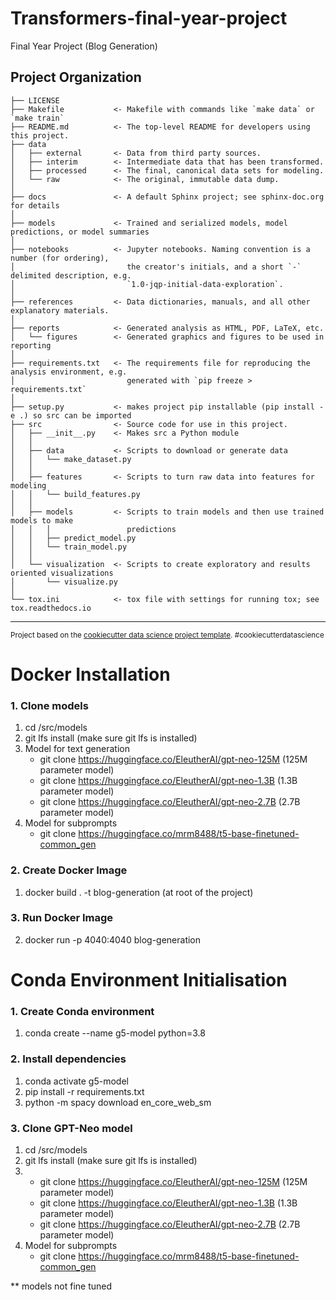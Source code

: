 Transformers-final-year-project
==============================

Final Year Project (Blog Generation)

Project Organization
------------

    ├── LICENSE
    ├── Makefile           <- Makefile with commands like `make data` or `make train`
    ├── README.md          <- The top-level README for developers using this project.
    ├── data
    │   ├── external       <- Data from third party sources.
    │   ├── interim        <- Intermediate data that has been transformed.
    │   ├── processed      <- The final, canonical data sets for modeling.
    │   └── raw            <- The original, immutable data dump.
    │
    ├── docs               <- A default Sphinx project; see sphinx-doc.org for details
    │
    ├── models             <- Trained and serialized models, model predictions, or model summaries
    │
    ├── notebooks          <- Jupyter notebooks. Naming convention is a number (for ordering),
    │                         the creator's initials, and a short `-` delimited description, e.g.
    │                         `1.0-jqp-initial-data-exploration`.
    │
    ├── references         <- Data dictionaries, manuals, and all other explanatory materials.
    │
    ├── reports            <- Generated analysis as HTML, PDF, LaTeX, etc.
    │   └── figures        <- Generated graphics and figures to be used in reporting
    │
    ├── requirements.txt   <- The requirements file for reproducing the analysis environment, e.g.
    │                         generated with `pip freeze > requirements.txt`
    │
    ├── setup.py           <- makes project pip installable (pip install -e .) so src can be imported
    ├── src                <- Source code for use in this project.
    │   ├── __init__.py    <- Makes src a Python module
    │   │
    │   ├── data           <- Scripts to download or generate data
    │   │   └── make_dataset.py
    │   │
    │   ├── features       <- Scripts to turn raw data into features for modeling
    │   │   └── build_features.py
    │   │
    │   ├── models         <- Scripts to train models and then use trained models to make
    │   │   │                 predictions
    │   │   ├── predict_model.py
    │   │   └── train_model.py
    │   │
    │   └── visualization  <- Scripts to create exploratory and results oriented visualizations
    │       └── visualize.py
    │
    └── tox.ini            <- tox file with settings for running tox; see tox.readthedocs.io


--------

<p><small>Project based on the <a target="_blank" href="https://drivendata.github.io/cookiecutter-data-science/">cookiecutter data science project template</a>. #cookiecutterdatascience</small></p>


# Docker Installation
### 1. Clone models
1. cd /src/models
2. git lfs install (make sure git lfs is installed)
3. Model for text generation
    - git clone https://huggingface.co/EleutherAI/gpt-neo-125M (125M parameter model) 
    - git clone https://huggingface.co/EleutherAI/gpt-neo-1.3B (1.3B parameter model)
    - git clone https://huggingface.co/EleutherAI/gpt-neo-2.7B (2.7B parameter model)
4. Model for subprompts
    - git clone https://huggingface.co/mrm8488/t5-base-finetuned-common_gen
### 2. Create Docker Image
1. docker build . -t blog-generation (at root of the project)

### 3. Run Docker Image
2. docker run -p 4040:4040 blog-generation

# Conda Environment Initialisation
### 1. Create Conda environment
1. conda create --name g5-model python=3.8

### 2. Install dependencies
1. conda activate g5-model
2. pip install -r requirements.txt
3. python -m spacy download en_core_web_sm

### 3. Clone GPT-Neo model
1. cd /src/models
2. git lfs install (make sure git lfs is installed)
3. 
    - git clone https://huggingface.co/EleutherAI/gpt-neo-125M (125M parameter model) 
    - git clone https://huggingface.co/EleutherAI/gpt-neo-1.3B (1.3B parameter model)
    - git clone https://huggingface.co/EleutherAI/gpt-neo-2.7B (2.7B parameter model)
4. Model for subprompts
    - git clone https://huggingface.co/mrm8488/t5-base-finetuned-common_gen

** models not fine tuned

    

